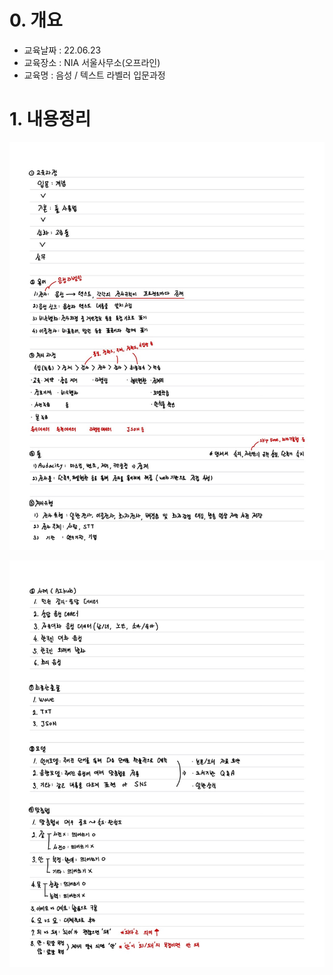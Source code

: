 # 0. 개요

- 교육날짜 : 22.06.23
- 교육장소 : NIA 서울사무소(오프라인)
- 교육명 : 음성 / 텍스트 라벨러 입문과정



# 1. 내용정리

![image-20220623123721624](입문.assets/image-20220623123721624.png)

![image-20220623123736607](입문.assets/image-20220623123736607.png)

